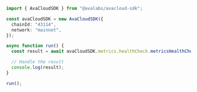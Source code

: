 <!-- Start SDK Example Usage [usage] -->
```typescript
import { AvaCloudSDK } from "@avalabs/avacloud-sdk";

const avaCloudSDK = new AvaCloudSDK({
  chainId: "43114",
  network: "mainnet",
});

async function run() {
  const result = await avaCloudSDK.metrics.healthCheck.metricsHealthCheck();

  // Handle the result
  console.log(result);
}

run();

```
<!-- End SDK Example Usage [usage] -->